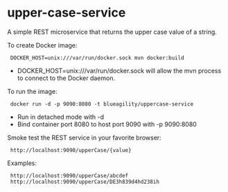 # upper-case-service
A simple REST microservice that returns the upper case value of a string.

To create Docker image:

     DOCKER_HOST=unix:///var/run/docker.sock mvn docker:build

* DOCKER_HOST=unix:///var/run/docker.sock will allow the mvn process to connect to the Docker daemon.

To run the image:

     docker run -d -p 9090:8080 -t blueagility/uppercase-service

* Run in detached mode with -d
* Bind container port 8080 to host port 9090 with -p 9090:8080

Smoke test the REST service in your favorite browser:

     http://localhost:9090/upperCase/{value}

Examples:

     http://localhost:9090/upperCase/abcdef
     http://localhost:9090/upperCase/DE3h839d4hd238ih

